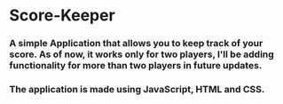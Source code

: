 # Score-Keeper
### A simple Application that allows you to keep track of your score. As of now, it works only for two players, I'll be adding functionality for more than two players in future updates.
### The application is made using JavaScript, HTML and CSS.
